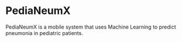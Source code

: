 # PediaNeumX
PediaNeumX is a mobile system that uses Machine Learning to predict pneumonia in pediatric patients. 

